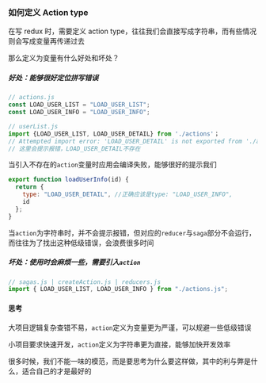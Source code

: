 ### 如何定义 Action type

在写 redux 时，需要定义 action type，往往我们会直接写成字符串，而有些情况则会写成变量再传递过去

那么定义为变量有什么好处和坏处？

##### 好处：能够很好定位拼写错误

```javascript
// actions.js
const LOAD_USER_LIST = "LOAD_USER_LIST";
const LOAD_USER_INFO = "LOAD_USER_INFO";

// userList.js
import {LOAD_USER_LIST, LOAD_USER_DETAIL} from './actions'；
// Attempted import error: 'LOAD_USER_DETAIL' is not exported from './action'
// 这里会提示报错，LOAD_USER_DETAIL不存在
```

当引入不存在的`action`变量时应用会编译失败，能够很好的提示我们

```javascript
export function loadUserInfo(id) {
  return {
    type: "LOAD_USER_DETAIL", //正确应该是type: "LOAD_USER_INFO",
    id
  };
}
```

当`action`为字符串时，并不会提示报错，但对应的`reducer`与`saga`部分不会运行，而往往为了找出这种低级错误，会浪费很多时间

##### 坏处：使用时会麻烦一些，需要引入`action`

```javascript
// sagas.js | createAction.js | reducers.js
import { LOAD_USER_LIST, LOAD_USER_INFO } from "./actions.js";
```

#### 思考

大项目逻辑复杂查错不易，`action`定义为变量更为严谨，可以规避一些低级错误

小项目要求快速开发，`action`定义为字符串更为直接，能够加快开发效率

很多时候，我们不能一味的模范，而是要思考为什么要这样做，其中的利与弊是什么，适合自己的才是最好的
